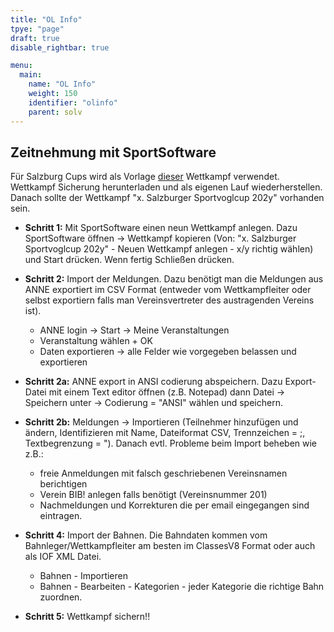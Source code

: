 ```yaml
---
title: "OL Info"
tpye: "page"
draft: true
disable_rightbar: true

menu:
  main:
    name: "OL Info"
    weight: 150
    identifier: "olinfo"
    parent: solv
---
```


## Zeitnehmung mit __SportSoftware__

Für Salzburg Cups wird als Vorlage [dieser](/resources/template_sbgcup.skb) Wettkampf verwendet. Wettkampf Sicherung herunterladen und als eigenen Lauf wiederherstellen. Danach sollte der Wettkampf "x. Salzburger Sportvoglcup 202y" vorhanden sein.

+ **Schritt 1:** Mit SportSoftware einen neun Wettkampf anlegen. Dazu SportSoftware öffnen -> Wettkampf kopieren (Von: "x. Salzburger Sportvoglcup 202y" - Neuen Wettkampf anlegen - x/y richtig wählen) und Start drücken. Wenn fertig Schließen drücken.

+ **Schritt 2:** Import der Meldungen. Dazu benötigt man die Meldungen aus ANNE exportiert im CSV Format (entweder vom Wettkampfleiter oder selbst exportiern falls man Vereinsvertreter des austragenden Vereins ist).
  +  ANNE login -> Start -> Meine Veranstaltungen
  +  Veranstaltung wählen + OK
  +  Daten exportieren -> alle Felder wie vorgegeben belassen und exportieren

+ **Schritt 2a:** ANNE export in ANSI codierung abspeichern. Dazu Export-Datei mit einem Text editor öffnen (z.B. Notepad) dann Datei -> Speichern unter -> Codierung = "ANSI" wählen und speichern.

+ **Schritt 2b:** Meldungen -> Importieren (Teilnehmer hinzufügen und ändern, Identifizieren mit Name, Dateiformat CSV, Trennzeichen = ;, Textbegrenzung = ").
Danach evtl. Probleme beim Import beheben wie z.B.:
  + freie Anmeldungen mit falsch geschriebenen Vereinsnamen berichtigen
  + Verein BIB! anlegen falls benötigt (Vereinsnummer 201)
  + Nachmeldungen und Korrekturen die per email eingegangen sind eintragen.

+ **Schritt 4:** Import der Bahnen. Die Bahndaten kommen vom Bahnleger/Wettkampfleiter am besten im ClassesV8 Format oder auch als IOF XML Datei.
  + Bahnen - Importieren
  + Bahnen - Bearbeiten - Kategorien - jeder Kategorie die richtige Bahn zuordnen.

+ **Schritt 5:** Wettkampf sichern!!
